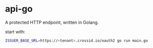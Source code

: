 # api-go

A protected HTTP endpoint, written in Golang.

start with:

```bash
ISSUER_BASE_URL=https://<tenant>.crossid.io/oauth2 go run main.go
```
